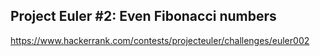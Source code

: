 ## Project Euler #2: Even Fibonacci numbers

https://www.hackerrank.com/contests/projecteuler/challenges/euler002
